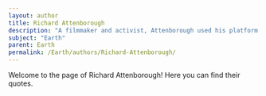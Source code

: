 ```yaml
---
layout: author
title: Richard Attenborough
description: "A filmmaker and activist, Attenborough used his platform to raise awareness about wildlife conservation and environmental issues, especially through his documentary work."
subject: "Earth"
parent: Earth
permalink: /Earth/authors/Richard-Attenborough/
---
```


Welcome to the page of Richard Attenborough! Here you can find their quotes.
